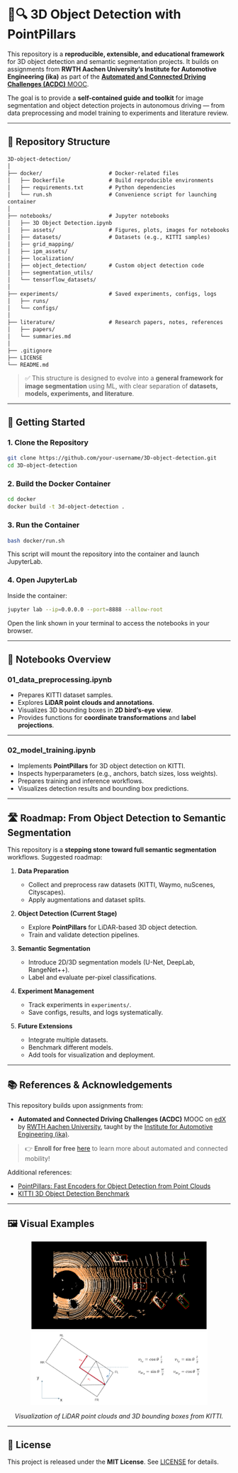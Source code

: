 # 🚗🔍 3D Object Detection with PointPillars

This repository is a **reproducible, extensible, and educational framework** for 3D object detection and semantic segmentation projects. It builds on assignments from **RWTH Aachen University’s Institute for Automotive Engineering (ika)** as part of the
[**Automated and Connected Driving Challenges (ACDC)** MOOC](https://www.edx.org/course/automated-and-connected-driving-challenges).

The goal is to provide a **self-contained guide and toolkit** for image segmentation and object detection projects in autonomous driving — from data preprocessing and model training to experiments and literature review.

---

## 📂 Repository Structure

```
3D-object-detection/
│
├── docker/                     # Docker-related files
│   ├── Dockerfile              # Build reproducible environments
│   ├── requirements.txt        # Python dependencies
│   └── run.sh                  # Convenience script for launching container
│
├── notebooks/                  # Jupyter notebooks
│   ├── 3D Object Detection.ipynb
│   ├── assets/                 # Figures, plots, images for notebooks
│   ├── datasets/               # Datasets (e.g., KITTI samples)
│   ├── grid_mapping/           
│   ├── ipm_assets/             
│   ├── localization/           
│   ├── object_detection/       # Custom object detection code
│   ├── segmentation_utils/     
│   └── tensorflow_datasets/    
│
├── experiments/                # Saved experiments, configs, logs
│   ├── runs/                   
│   └── configs/                
│
├── literature/                 # Research papers, notes, references
│   ├── papers/                 
│   └── summaries.md            
│
├── .gitignore
├── LICENSE
└── README.md
```

> ✅ This structure is designed to evolve into a **general framework for image segmentation** using ML, with clear separation of **datasets, models, experiments, and literature**.

---

## 🚀 Getting Started

### 1. Clone the Repository

```bash
git clone https://github.com/your-username/3D-object-detection.git
cd 3D-object-detection
```

### 2. Build the Docker Container

```bash
cd docker
docker build -t 3d-object-detection .
```

### 3. Run the Container

```bash
bash docker/run.sh
```

This script will mount the repository into the container and launch JupyterLab.

### 4. Open JupyterLab

Inside the container:

```bash
jupyter lab --ip=0.0.0.0 --port=8888 --allow-root
```

Open the link shown in your terminal to access the notebooks in your browser.

---

## 📒 Notebooks Overview

### **01_data_preprocessing.ipynb**

* Prepares KITTI dataset samples.
* Explores **LiDAR point clouds and annotations**.
* Visualizes 3D bounding boxes in **2D bird’s-eye view**.
* Provides functions for **coordinate transformations** and **label projections**.

---

### **02_model_training.ipynb**

* Implements **PointPillars** for 3D object detection on KITTI.
* Inspects hyperparameters (e.g., anchors, batch sizes, loss weights).
* Prepares training and inference workflows.
* Visualizes detection results and bounding box predictions.

---

## 🛣️ Roadmap: From Object Detection to Semantic Segmentation

This repository is a **stepping stone toward full semantic segmentation** workflows. Suggested roadmap:

1. **Data Preparation**

   * Collect and preprocess raw datasets (KITTI, Waymo, nuScenes, Cityscapes).
   * Apply augmentations and dataset splits.

2. **Object Detection (Current Stage)**

   * Explore **PointPillars** for LiDAR-based 3D object detection.
   * Train and validate detection pipelines.

3. **Semantic Segmentation**

   * Introduce 2D/3D segmentation models (U-Net, DeepLab, RangeNet++).
   * Label and evaluate per-pixel classifications.

4. **Experiment Management**

   * Track experiments in `experiments/`.
   * Save configs, results, and logs systematically.

5. **Future Extensions**

   * Integrate multiple datasets.
   * Benchmark different models.
   * Add tools for visualization and deployment.

---

## 📚 References & Acknowledgements

This repository builds upon assignments from:

* **Automated and Connected Driving Challenges (ACDC)** MOOC on [edX](https://www.edx.org/course/automated-and-connected-driving-challenges)
  by [RWTH Aachen University](https://rwth-aachen.de), taught by the
  [Institute for Automotive Engineering (ika)](https://www.ika.rwth-aachen.de/).

> 👉 **Enroll for free** [here](https://www.edx.org/course/automated-and-connected-driving-challenges) to learn more about automated and connected mobility!

Additional references:

* [PointPillars: Fast Encoders for Object Detection from Point Clouds](https://arxiv.org/abs/1812.05784)
* [KITTI 3D Object Detection Benchmark](http://www.cvlibs.net/datasets/kitti/eval_object.php?obj_benchmark=3d)

---

## 🖼️ Visual Examples

<div align="center">
  <img src="notebooks/assets/2025-09-30_00-57.png" width="400">
  <img src="notebooks/assets/2025-09-30_01-12.png" width="400">
  <p><em>Visualization of LiDAR point clouds and 3D bounding boxes from KITTI.</em></p>
</div>

---

## 📜 License

This project is released under the **MIT License**. See [LICENSE](LICENSE) for details.

